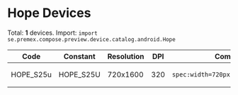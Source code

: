 # Hope Devices

Total: **1** devices. Import: `import se.premex.compose.preview.device.catalog.android.Hope`

| Code | Constant | Resolution | DPI | Compose Spec | Preview Usage |
|------|----------|------------|-----|-------------|---------------|
| HOPE_S25u | HOPE_S25U | 720x1600 | 320 | `spec:width=720px,height=1600px,dpi=320` | `@Preview(device = Hope.HOPE_S25U)` |

<!-- Generated automatically. Do not edit manually. -->
